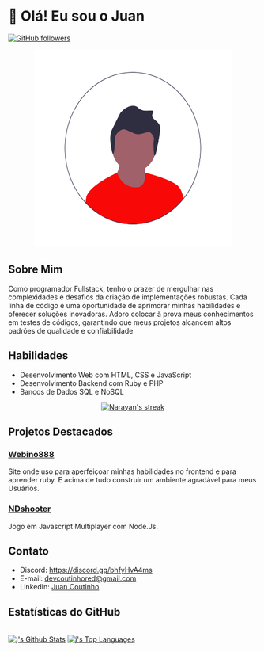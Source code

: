 # 👋 Olá! Eu sou o Juan


[![GitHub followers](https://img.shields.io/github/followers/DevJuanzok4?label=Follow&style=social)](https://github.com/DevJuanzok4)

<div style="text-align: center;">
  <img width="400px" height="400px" src="undraw_Pic_profile_re_7g2h.png" alt="Texto alternativo">
</div>



## Sobre Mim

Como programador Fullstack, tenho o prazer de mergulhar nas complexidades e desafios da criação de implementações robustas. Cada linha de código é uma oportunidade de aprimorar minhas habilidades e oferecer soluções inovadoras. Adoro colocar à prova meus conhecimentos em testes de códigos, garantindo que meus projetos alcancem altos padrões de qualidade e confiabilidade

## Habilidades

- Desenvolvimento Web com HTML, CSS e JavaScript
- Desenvolvimento Backend com Ruby e PHP
- Bancos de Dados SQL e NoSQL

  
<p align="center">
    <a href="https://github.com/DevJuanzok4/github-readme-streak-stats">
        <img title="🔥 Get streak stats for your profile at git.io/streak-stats" alt="Narayan's streak" src="https://github-readme-streak-stats.herokuapp.com/?user=DevJuanzok4&theme=synthwave&hide_border=true&bg_color=0D1117"/>
    </a>
</p>

## Projetos Destacados

### [Webino888](https://github.com/DevJuanzok4/Site-Projeto-Webino888.Bet)

Site onde uso para aperfeiçoar minhas habilidades no frontend e para aprender ruby.
E acima de tudo construir um ambiente agradável para meus Usuários.

### [NDshooter](https://github.com/DevJuanzok4/NDshooter-Multiplayer-Game)

Jogo em Javascript Multiplayer com Node.Js.


## Contato

- Discord: https://discord.gg/bhfyHvA4ms
- E-mail: devcoutinhored@gmail.com
- LinkedIn: [Juan Coutinho](https://www.linkedin.com/in/juancoutinho/)


## Estatísticas do GitHub



  <br/>
    <a href="https://github.com/DevJuanzok4/github-readme-stats"><img alt="j's Github Stats" src="https://github-readme-stats.vercel.app/api?username=DevJuanzok4&show_icons=true&count_private=true&theme=synthwave&hide_border=true&bg_color=0D1117" /></a>
  <a href="https://github.com/DevJuanzok4/github-readme-stats"><img alt="j's Top Languages" src="https://github-readme-stats.vercel.app/api/top-langs/?username=DevJuanzok4&langs_count=8&count_private=true&layout=compact&theme=synthwave&hide_border=true&bg_color=0D1117" /></a>
  <br/>
 


<br/>
